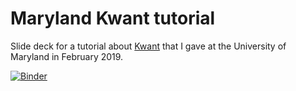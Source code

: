 # Maryland Kwant tutorial
Slide deck for a tutorial about [Kwant](https://kwant-project.org) that I gave at the University of Maryland in February 2019.

[![Binder](https://mybinder.org/badge_logo.svg)](https://mybinder.org/v2/git/https%3A%2F%2Fgitlab.kwant-project.org%2Fjbweston%2Fmaryland-tutorial/ff4e65b831f778f4949274d02a079a15d67fd1e4?filepath=presentation.ipynb)
